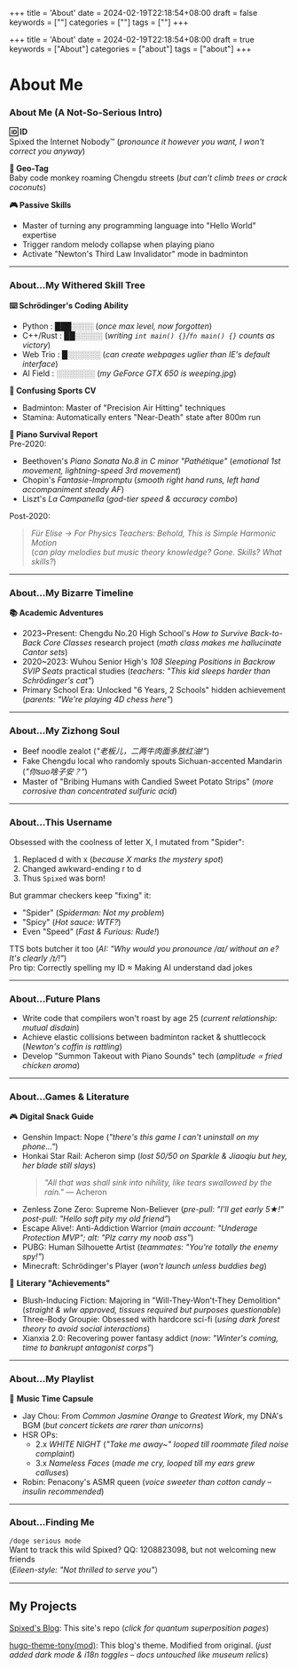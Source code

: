 +++
title = 'About'
date = 2024-02-19T22:18:54+08:00
draft = false
keywords = [""]
categories = [""]
tags = [""]
+++

+++
title = 'About'
date = 2024-02-19T22:18:54+08:00
draft = true
keywords = ["About"]
categories = ["about"]
tags = ["about"]
+++

# About Me

### **About Me (A Not-So-Serious Intro)**

**🆔 ID**  
Spixed the Internet Nobody™️ (_pronounce it however you want, I won't correct you anyway_)  

**📍 Geo-Tag**  
Baby code monkey roaming Chengdu streets (_but can't climb trees or crack coconuts_)  

**🎮 Passive Skills**  
- Master of turning any programming language into "Hello World" expertise  
- Trigger random melody collapse when playing piano  
- Activate "Newton's Third Law Invalidator" mode in badminton  

---

### **About...My Withered Skill Tree**

**⌨️ Schrödinger's Coding Ability**  
- Python : ███░░░░ (_once max level, now forgotten_)  
- C++/Rust : ██░░░░░ (_writing `int main() {}`/`fn main() {}` counts as victory_)  
- Web Trio : █░░░░░░ (_can create webpages uglier than IE's default interface_)  
- AI Field : ░░░░░░░ (_my GeForce GTX 650 is weeping.jpg_)  

**🏸 Confusing Sports CV**  
- Badminton: Master of "Precision Air Hitting" techniques  
- Stamina: Automatically enters "Near-Death" state after 800m run   

**🎹 Piano Survival Report**  
Pre-2020:  
- Beethoven's *Piano Sonata No.8 in C minor "Pathétique"* (_emotional 1st movement, lightning-speed 3rd movement_)  
- Chopin's *Fantasie-Impromptu* (_smooth right hand runs, left hand accompaniment steady AF_)  
- Liszt's *La Campanella* (_god-tier speed & accuracy combo_)  

Post-2020:  
> _Für Elise → For Physics Teachers: Behold, This is Simple Harmonic Motion_  
> (_can play melodies but music theory knowledge? Gone. Skills? What skills?_)  

---

### **About...My Bizarre Timeline**

**📚 Academic Adventures**  
- 2023~Present: Chengdu No.20 High School's *How to Survive Back-to-Back Core Classes* research project (_math class makes me hallucinate Cantor sets_)  
- 2020~2023: Wuhou Senior High's *108 Sleeping Positions in Backrow SVIP Seats* practical studies (_teachers: "This kid sleeps harder than Schrödinger's cat"_)  
- Primary School Era: Unlocked "6 Years, 2 Schools" hidden achievement (_parents: "We're playing 4D chess here"_)  

---

### **About...My Zizhong Soul**  
- Beef noodle zealot (_"老板儿，二两牛肉面多放红油!"_)  
- Fake Chengdu local who randomly spouts Sichuan-accented Mandarin (_"你suo啥子安？"_)  
- Master of "Bribing Humans with Candied Sweet Potato Strips" (_more corrosive than concentrated sulfuric acid_)  

---

### **About...This Username**  
Obsessed with the coolness of letter X, I mutated from "Spider":  
1. Replaced d with x (_because X marks the mystery spot_)  
2. Changed awkward-ending r to d  
3. Thus `Spixed` was born!  

But grammar checkers keep "fixing" it:  
- "Spider" (_Spiderman: Not my problem_)  
- "Spicy" (_Hot sauce: WTF?_)  
- Even "Speed" (_Fast & Furious: Rude!_)  

TTS bots butcher it too (_AI: "Why would you pronounce /aɪ/ without an e? It's clearly /ɪ/!"_)  
Pro tip: Correctly spelling my ID ≈ Making AI understand dad jokes  

---

### **About...Future Plans**  
- Write code that compilers won't roast by age 25 (_current relationship: mutual disdain_)  
- Achieve elastic collisions between badminton racket & shuttlecock (_Newton's coffin is rattling_)  
- Develop "Summon Takeout with Piano Sounds" tech (_amplitude ∝ fried chicken aroma_)  

---

### **About...Games & Literature**  
🎮 **Digital Snack Guide**  
- Genshin Impact: Nope (_"there's this game I can't uninstall on my phone..."_)  
- Honkai Star Rail: Acheron simp (_lost 50/50 on Sparkle & Jiaoqiu but hey, her blade still slays_)  
  > _"All that was shall sink into nihility, like tears swallowed by the rain."_ — Acheron
- Zenless Zone Zero: Supreme Non-Believer (_pre-pull: "I'll get early 5★!" post-pull: "Hello soft pity my old friend"_)  
- Escape Alive!: Anti-Addiction Warrior (_main account: "Underage Protection MVP"; alt: "Plz carry my noob ass"_)
- PUBG: Human Silhouette Artist (_teammates: "You're totally the enemy spy!"_)  
- Minecraft: Schrödinger's Player (_won't launch unless buddies beg_)  

📖 **Literary "Achievements"**  
- Blush-Inducing Fiction: Majoring in "Will-They-Won't-They Demolition" (_straight & wlw approved, tissues required but purposes questionable_)  
- Three-Body Groupie: Obsessed with hardcore sci-fi (_using dark forest theory to avoid social interactions_)  
- Xianxia 2.0: Recovering power fantasy addict (_now: "Winter's coming, time to bankrupt antagonist corps"_)  

---

### **About...My Playlist**  
🎵 **Music Time Capsule**
- Jay Chou: From _Common Jasmine Orange_ to _Greatest Work_, my DNA's BGM (_but concert tickets are rarer than unicorns_)
- HSR OPs:
  - 2.x _WHITE NIGHT_ (_"Take me away~" looped till roommate filed noise complaint_)
  - 3.x _Nameless Faces_ (_made me cry, looped till my ears grew calluses_)
- Robin: Penacony's ASMR queen (_voice sweeter than cotton candy – insulin recommended_)

---

### **About...Finding Me**  
`/doge serious mode`  
Want to track this wild Spixed? QQ: 1208823098, but not welcoming new friends  
(_Eileen-style: "Not thrilled to serve you"_）  

---

## My Projects  
[Spixed's Blog](https://github.com/Spixed/Spixed.github.io): This site's repo (_click for quantum superposition pages_)  

[hugo-theme-tony(mod)](https://github.com/Spixed/hugo-theme-tony): This blog's theme. Modified from original. (_just added dark mode & i18n toggles – docs untouched like museum relics_)  